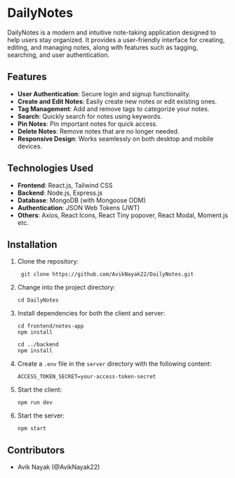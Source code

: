 # DailyNotes

DailyNotes is a modern and intuitive note-taking application designed to help users stay organized. It provides a user-friendly interface for creating, editing, and managing notes, along with features such as tagging, searching, and user authentication.
## Features

- **User Authentication**: Secure login and signup functionality.
- **Create and Edit Notes**: Easily create new notes or edit existing ones.
- **Tag Management**: Add and remove tags to categorize your notes.
- **Search**: Quickly search for notes using keywords.
- **Pin Notes**: Pin important notes for quick access.
- **Delete Notes**: Remove notes that are no longer needed.
- **Responsive Design**: Works seamlessly on both desktop and mobile devices.

## Technologies Used

- **Frontend**: React.js, Tailwind CSS
- **Backend**: Node.js, Express.js
- **Database**: MongoDB (with Mongoose ODM)
- **Authentication**: JSON Web Tokens (JWT)
- **Others**: Axios, React Icons, React Tiny popover, React Modal, Moment.js etc.

## Installation

1. Clone the repository:
   
   ```
    git clone https://github.com/AvikNayak22/DailyNotes.git
   ```
2. Change into the project directory: 
   ```
   cd DailyNotes
   ```
3. Install dependencies for both the client and server:
   ```
   cd frontend/notes-app
   npm install
   ```
   ```
   cd ../backend
   npm install
   ```
4. Create a `.env` file in the `server` directory with the following content:
   ```
   ACCESS_TOKEN_SECRET=your-access-token-secret
   ```
5. Start the client:
   ```
   npm run dev
   ```
6. Start the server:
   ```
   npm start
   ```
## Contributors
- Avik Nayak (@AvikNayak22)
